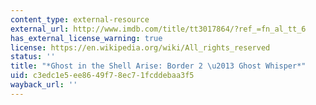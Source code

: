 ```yaml
---
content_type: external-resource
external_url: http://www.imdb.com/title/tt3017864/?ref_=fn_al_tt_6
has_external_license_warning: true
license: https://en.wikipedia.org/wiki/All_rights_reserved
status: ''
title: "*Ghost in the Shell Arise: Border 2 \u2013 Ghost Whisper*"
uid: c3edc1e5-ee86-49f7-8ec7-1fcddebaa3f5
wayback_url: ''
---
```


